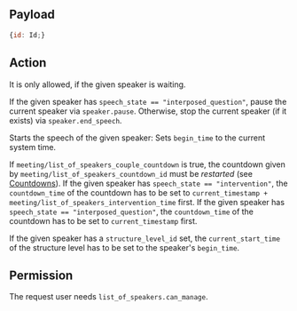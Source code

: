 ## Payload
```js
{id: Id;}
```

## Action
It is only allowed, if the given speaker is waiting.

If the given speaker has `speech_state == "interposed_question"`, pause the current speaker via `speaker.pause`. Otherwise, stop the current speaker (if it exists) via `speaker.end_speech`.

Starts the speech of the given speaker: Sets `begin_time` to the current system time.

If `meeting/list_of_speakers_couple_countdown` is true, the countdown given by
`meeting/list_of_speakers_countdown_id` must be *restarted* (see
[Countdowns](https://github.com/OpenSlides/OpenSlides/wiki/Countdowns#restart-a-countdown)).
If the given speaker has `speech_state == "intervention"`, the `countdown_time` of the countdown has to be set to `current_timestamp + meeting/list_of_speakers_intervention_time` first.
If the given speaker has `speech_state == "interposed_question"`, the `countdown_time` of the countdown has to be set to `current_timestamp` first. 

If the given speaker has a `structure_level_id` set, the `current_start_time` of the structure level
has to be set to the speaker's `begin_time`.

## Permission
The request user needs `list_of_speakers.can_manage`.
